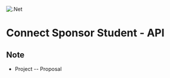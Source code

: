 ![.Net](https://img.shields.io/badge/.NET-5C2D91?style=for-the-badge&logo=.net&logoColor=white)
# Connect Sponsor Student - API
## Note
- Project -- Proposal
